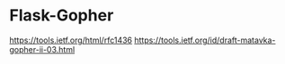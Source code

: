 # Flask-Gopher

https://tools.ietf.org/html/rfc1436
https://tools.ietf.org/id/draft-matavka-gopher-ii-03.html
